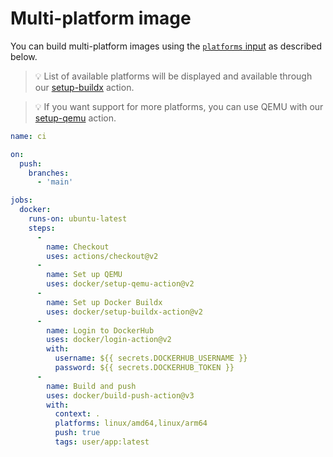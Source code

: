 # Multi-platform image

You can build multi-platform images using the [`platforms` input](../../README.md#inputs) as described below.

> :bulb: List of available platforms will be displayed and available through our [setup-buildx](https://github.com/docker/setup-buildx-action#about) action.

> :bulb: If you want support for more platforms, you can use QEMU with our [setup-qemu](https://github.com/docker/setup-qemu-action) action.

```yaml
name: ci

on:
  push:
    branches:
      - 'main'

jobs:
  docker:
    runs-on: ubuntu-latest
    steps:
      -
        name: Checkout
        uses: actions/checkout@v2
      -
        name: Set up QEMU
        uses: docker/setup-qemu-action@v2
      -
        name: Set up Docker Buildx
        uses: docker/setup-buildx-action@v2
      -
        name: Login to DockerHub
        uses: docker/login-action@v2
        with:
          username: ${{ secrets.DOCKERHUB_USERNAME }}
          password: ${{ secrets.DOCKERHUB_TOKEN }}
      -
        name: Build and push
        uses: docker/build-push-action@v3
        with:
          context: .
          platforms: linux/amd64,linux/arm64
          push: true
          tags: user/app:latest
```
